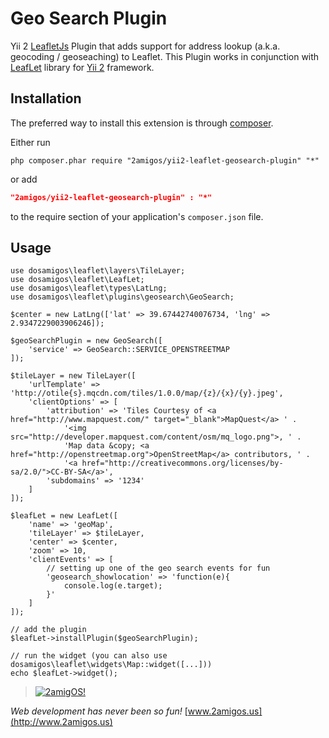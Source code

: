 Geo Search Plugin
=================

Yii 2 [LeafletJs](http://leafletjs.com/) Plugin that adds support for address lookup (a.k.a. geocoding / geoseaching) to
Leaflet. This Plugin works in conjunction with [LeafLet](https://github.com/2amigos/yii2-leaflet-extension) library for
[Yii 2](https://github.com/yiisoft/yii2) framework.

Installation
------------
The preferred way to install this extension is through [composer](http://getcomposer.org/download/).

Either run

```
php composer.phar require "2amigos/yii2-leaflet-geosearch-plugin" "*"
```
or add

```json
"2amigos/yii2-leaflet-geosearch-plugin" : "*"
```

to the require section of your application's `composer.json` file.

Usage
-----

```
use dosamigos\leaflet\layers\TileLayer;
use dosamigos\leaflet\LeafLet;
use dosamigos\leaflet\types\LatLng;
use dosamigos\leaflet\plugins\geosearch\GeoSearch;

$center = new LatLng(['lat' => 39.67442740076734, 'lng' => 2.9347229003906246]);

$geoSearchPlugin = new GeoSearch([
    'service' => GeoSearch::SERVICE_OPENSTREETMAP
]);

$tileLayer = new TileLayer([
    'urlTemplate' => 'http://otile{s}.mqcdn.com/tiles/1.0.0/map/{z}/{x}/{y}.jpeg',
    'clientOptions' => [
        'attribution' => 'Tiles Courtesy of <a href="http://www.mapquest.com/" target="_blank">MapQuest</a> ' .
            '<img src="http://developer.mapquest.com/content/osm/mq_logo.png">, ' .
            'Map data &copy; <a href="http://openstreetmap.org">OpenStreetMap</a> contributors, ' .
            '<a href="http://creativecommons.org/licenses/by-sa/2.0/">CC-BY-SA</a>',
        'subdomains' => '1234'
    ]
]);

$leafLet = new LeafLet([
    'name' => 'geoMap',
    'tileLayer' => $tileLayer,
    'center' => $center,
    'zoom' => 10,
    'clientEvents' => [
        // setting up one of the geo search events for fun
        'geosearch_showlocation' => 'function(e){
            console.log(e.target);
        }'
    ]
]);

// add the plugin
$leafLet->installPlugin($geoSearchPlugin);

// run the widget (you can also use dosamigos\leaflet\widgets\Map::widget([...]))
echo $leafLet->widget();

```


> [![2amigOS!](http://www.gravatar.com/avatar/55363394d72945ff7ed312556ec041e0.png)](http://www.2amigos.us)

<i>Web development has never been so fun!</i>
[www.2amigos.us](http://www.2amigos.us)